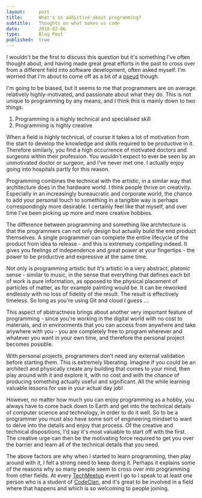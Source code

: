 ```yaml
---
layout:     post
title:      What's so addictive about programming?
subtitle:   Thoughts on what makes us code
date:       2018-02-06
type:       Blog Post
published:  true
---
```


I wouldn't be the first to discuss this question but it's something I've often thought about, and having made great
great efforts in the past to cross over from a different field into software development, often asked myself. I'm worried
that I'm about to come off as a bit of a [pseud](https://en.wikipedia.org/wiki/List_of_regular_mini-sections_in_Private_Eye#Pseuds_Corner) though.

I'm going to be biased, but it seems to me that programmers are on average relatively highly-motivated, and
passionate about what they do. This is not unique to programming by any means, and I think this is mainly down to two things:

1. Programming is a highly technical and specialised skill
2. Programming is highly creative

When a field is highly technical, of course it takes a lot of motivation from the start to develop the knowledge and skills required to be
productive in it. Therefore similarly, you find a high occurrence of motivated doctors and surgeons within their profession.
You wouldn't expect to ever be seen by an unmotivated doctor or surgeon, and I've never met one. I actually enjoy going into hospitals
partly for this reason.

Programming combines the technical with the artistic, in a similar way that architecture does in the hardware world. I think
people thrive on creativity. Especially in an increasingly bureaucratic and corporate world, the chance to add
your personal touch to something in a tangible way is perhaps correspondingly more desirable. I certainly feel like
that myself, and over time I've been picking up more and more creative hobbies.

The difference between programming and something like architecture is that the programmers can not only design but actually build the end product themselves.
A single programmer can complete the entire lifecycle of the product from idea to release - and this is extremely
compelling indeed. It gives you feelings of independence and great power at your fingertips - the power to be productive and
expressive at the same time.

Not only is programming artistic but it's artistic in a very abstract, platonic sense - similar to music, in the
sense that everything that defines each bit of work is pure information, as opposed to the physical placement of particles
of matter, as for example painting would be. It can be reworked endlessly with no loss of fidelity of the result. The
result is effectively timeless. So long as you're using Git and cloud I guess ...

This aspect of abstractness brings about another very important feature of programming - since you're working in the digital world with no
cost to materials, and in environments that you can access from anywhere and take anywhere with you - you are completely
free to program wherever and whatever you want in your own time, and therefore the personal project becomes possible.

With personal projects, programmers don't need any external validation before starting them.
This is extremely liberating. Imagine if you could be an architect and physically create any building that comes to your
mind, then play around with it and explore it, with no cost and with the chance of producing something actually useful
and significant. All the while learning valuable lessons for use in your actual day job!

However, no matter how much you can enjoy programming as a hobby, you always have to come back down to Earth and get into
the technical details of computer science and technology, in order to do it well. So to be a
programmer you must also have some sort of engineering mindset to want to delve into the details and enjoy that process.
Of the creative and technical dispositions, I'd say it's most valuable to start off with the first. The creative urge
can then be the motivating force required to get you over the barrier and learn all of the technical details that you
need.

The above factors are why when I started to learn programming, then play around with it, I felt a strong need to keep
doing it. Perhaps it explains some of the reasons why so many people seem to cross over *into* programming from other
fields. At every [TechMeetup](techmeetup.co.uk) event I go to I speak to at least one person
who is a student of [CodeClan](https://codeclan.com), and it's great to be involved in a field where that happens
 and which is so welcoming to people joining.